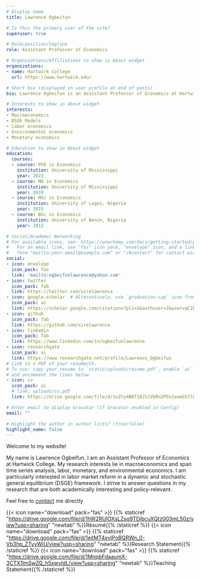 ```yaml
---
# Display name
title: Lawrence Ogbeifun

# Is this the primary user of the site?
superuser: true

# Role/position/tagline
role: Assistant Professor of Economics

# Organizations/Affiliations to show in About widget
organizations:
- name: Hartwick College
  url: https://www.hartwick.edu/

# Short bio (displayed in user profile at end of posts)
bio: Lawrence Ogbeifun is an Assistant Professor of Economics at Hartwick College.

# Interests to show in About widget
interests:
- Macroeconomics
- DSGE Models
- Labor economics
- Environmental economics
- Monetary economics

# Education to show in About widget
education:
  courses:
  - course: PhD in Economics
    institution: University of Mississippi
    year: 2023 
  - course: MA in Economics
    institution: University of Mississippi
    year: 2019
  - course: MSc in Economics
    institution: University of Lagos, Nigeria
    year: 2015
  - course: BSc in Economics
    institution: University of Benin, Nigeria
    year: 2012 

# Social/Academic Networking
# For available icons, see: https://wowchemy.com/docs/getting-started/page-builder/#icons
#   For an email link, use "fas" icon pack, "envelope" icon, and a link in the
#   form "mailto:your-email@example.com" or "/#contact" for contact widget.
social:
- icon: envelope
  icon_pack: fas
  link: 'mailto:ogbeifunlawrence@yahoo.com'
- icon: twitter
  icon_pack: fab
  link: https://twitter.com/sirelawrence
- icon: google-scholar  # Alternatively, use `graduation-cap` icon from `fas` icon pack
  icon_pack: ai
  link: https://scholar.google.com/citations?pli=1&authuser=2&user=qC1Bq6cAAAAJ
- icon: github
  icon_pack: fab
  link: https://github.com/sirelawrence
- icon: linkedin
  icon_pack: fab
  link: https://www.linkedin.com/in/ogbeifunlawrence
- icon: researchgate
  icon_pack: ai
  link: https://www.researchgate.net/profile/Lawrence_Ogbeifun
# Link to a PDF of your resume/CV.
# To use: copy your resume to `static/uploads/resume.pdf`, enable `ai` icons in `params.toml`, 
# and uncomment the lines below.
- icon: cv
  icon_pack: ai
  # link: uploads/cv.pdf
  link: https://drive.google.com/file/d/1vZty4N0T10JlCVbRn2POs2aomGS7lUUJ/view?usp=sharing

# Enter email to display Gravatar (if Gravatar enabled in Config)
email: ""

# Highlight the author in author lists? (true/false)
highlight_name: false
---
```


Welcome to my website!

My name is Lawrence Ogbeifun, I am an Assistant Professor of Economics at Hartwick College. My research interests lie in macroeconomics and span time series analysis, labor, monetary, and environmental economics. I am particularly interested in labor market reform in a dynamic and stochastic general equilibrium (DSGE) framework. I strive to answer questions in my research that are both academically interesting and policy-relevant.

Feel free to *[contact](#contact)* me directly


{{< icon name="download" pack="fas" >}} {{% staticref "https://drive.google.com/file/d/1hW2RUlOXsLZsq9TDibcuXQtz003mL50z/view?usp=sharing" "newtab" %}}Résumé{{% /staticref %}}
{{< icon name="download" pack="fas" >}} {{% staticref "https://drive.google.com/file/d/1eitMT4xvlPoBQRWn_0-Vb3hp_ZTyyWiU/view?usp=sharing" "newtab" %}}Research Statement{{% /staticref %}}
{{< icon name="download" pack="fas" >}} {{% staticref "https://drive.google.com/file/d/1MnpbFdaaumX-3CTX1lmSwZQ_h5xwvldL/view?usp=sharing" "newtab" %}}Teaching Statement{{% /staticref %}}

